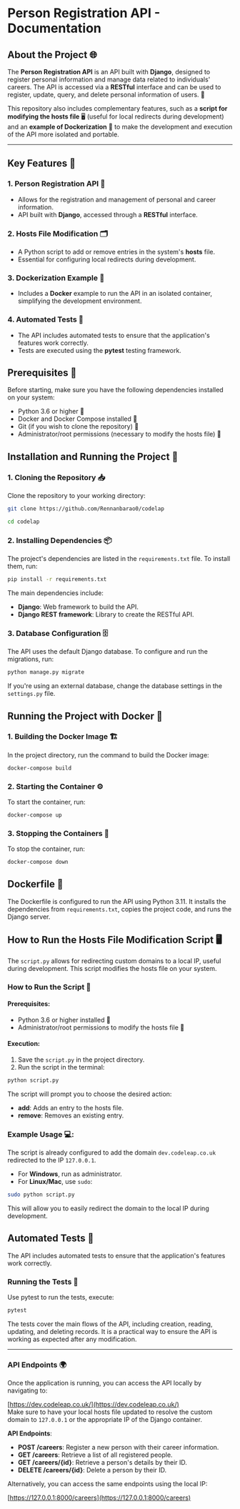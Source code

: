 
# Person Registration API - Documentation

## About the Project 🌐

The **Person Registration API** is an API built with **Django**, designed to register personal information and manage data related to individuals' careers. The API is accessed via a **RESTful** interface and can be used to register, update, query, and delete personal information of users. 🚀

This repository also includes complementary features, such as a **script for modifying the hosts file** 🖥️ (useful for local redirects during development) and an **example of Dockerization** 🐳 to make the development and execution of the API more isolated and portable.

---

## Key Features 🔑

### 1. **Person Registration API** 📝

- Allows for the registration and management of personal and career information.
- API built with **Django**, accessed through a **RESTful** interface.

### 2. **Hosts File Modification** 🗂️

- A Python script to add or remove entries in the system's **hosts** file.
- Essential for configuring local redirects during development.

### 3. **Dockerization Example** 🐳

- Includes a **Docker** example to run the API in an isolated container, simplifying the development environment.

### 4. **Automated Tests** 🧪

- The API includes automated tests to ensure that the application's features work correctly.
- Tests are executed using the **pytest** testing framework.

## Prerequisites 🔧

Before starting, make sure you have the following dependencies installed on your system:

- Python 3.6 or higher 🐍
- Docker and Docker Compose installed 🐋
- Git (if you wish to clone the repository) 📂
- Administrator/root permissions (necessary to modify the hosts file) 🔑

## Installation and Running the Project 🚀

### 1. Cloning the Repository 📥
Clone the repository to your working directory:

```bash
git clone https://github.com/Rennanbarao0/codelap
```
```bash
cd codelap
```

### 2. Installing Dependencies 📦
The project's dependencies are listed in the `requirements.txt` file. To install them, run:

```bash
pip install -r requirements.txt
```

The main dependencies include:

- **Django**: Web framework to build the API.
- **Django REST framework**: Library to create the RESTful API.

### 3. Database Configuration 🗄️
The API uses the default Django database. To configure and run the migrations, run:

```bash
python manage.py migrate
```

If you're using an external database, change the database settings in the `settings.py` file.

## Running the Project with Docker 🐳

### 1. Building the Docker Image 🏗️

In the project directory, run the command to build the Docker image:

```bash
docker-compose build
```

### 2. Starting the Container ⚙️
To start the container, run:

```bash
docker-compose up
```

### 3. Stopping the Containers 🛑
To stop the container, run:

```bash
docker-compose down
```

## Dockerfile 🐋
The Dockerfile is configured to run the API using Python 3.11. It installs the dependencies from `requirements.txt`, copies the project code, and runs the Django server.

## How to Run the Hosts File Modification Script 🖥️

The `script.py` allows for redirecting custom domains to a local IP, useful during development. This script modifies the hosts file on your system.

### How to Run the Script 🎯

#### Prerequisites:
- Python 3.6 or higher installed 🐍
- Administrator/root permissions to modify the hosts file 🔑

#### Execution:
1. Save the `script.py` in the project directory.
2. Run the script in the terminal:

```bash
python script.py
```

The script will prompt you to choose the desired action:

- **add**: Adds an entry to the hosts file.
- **remove**: Removes an existing entry.

### Example Usage 💻:
The script is already configured to add the domain `dev.codeleap.co.uk` redirected to the IP `127.0.0.1`.

- For **Windows**, run as administrator.
- For **Linux/Mac**, use `sudo`:

```bash
sudo python script.py
```

This will allow you to easily redirect the domain to the local IP during development.

## Automated Tests 🔬
The API includes automated tests to ensure that the application's features work correctly.

### Running the Tests 🏃

Use pytest to run the tests, execute:

```bash
pytest
```

The tests cover the main flows of the API, including creation, reading, updating, and deleting records. It is a practical way to ensure the API is working as expected after any modification.

---

### API Endpoints 🌍

Once the application is running, you can access the API locally by navigating to:

[https://dev.codeleap.co.uk/](https://dev.codeleap.co.uk/)  
Make sure to have your local hosts file updated to resolve the custom domain to `127.0.0.1` or the appropriate IP of the Django container.

**API Endpoints**:

- **POST /careers**: Register a new person with their career information.
- **GET /careers**: Retrieve a list of all registered people.
- **GET /careers/{id}**: Retrieve a person's details by their ID.
- **DELETE /careers/{id}**: Delete a person by their ID.

Alternatively, you can access the same endpoints using the local IP:

[https://127.0.0.1:8000/careers](https://127.0.0.1:8000/careers)
